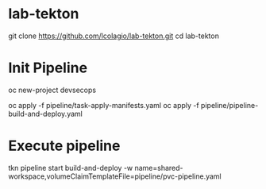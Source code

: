 # lab-tekton

git clone https://github.com/lcolagio/lab-tekton.git
cd lab-tekton


# Init Pipeline

oc new-project devsecops


oc apply -f pipeline/task-apply-manifests.yaml
oc apply -f pipeline/pipeline-build-and-deploy.yaml

# Execute pipeline

tkn pipeline start build-and-deploy -w name=shared-workspace,volumeClaimTemplateFile=pipeline/pvc-pipeline.yaml




